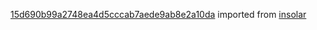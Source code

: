 [15d690b99a2748ea4d5cccab7aede9ab8e2a10da](https://github.com/insolar/insolar/commit/15d690b99a2748ea4d5cccab7aede9ab8e2a10da) imported from [insolar](https://github.com/insolar/insolar)
